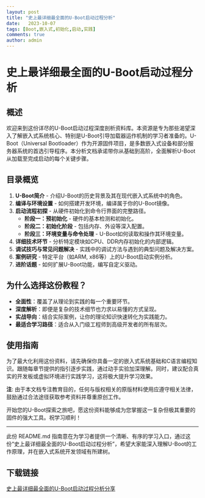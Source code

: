 ```yaml
---
layout: post
title: "史上最详细最全面的U-Boot启动过程分析"
date:   2023-10-07
tags: [Boot,嵌入式,初始化,启动,实践]
comments: true
author: admin
---
```

# 史上最详细最全面的U-Boot启动过程分析

## 概述

欢迎来到这份详尽的U-Boot启动过程深度剖析资料库。本资源是专为那些渴望深入了解嵌入式系统核心、特别是U-Boot引导加载器运作机制的学习者准备的。U-Boot（Universal Bootloader）作为开源固件项目，是多数嵌入式设备和部分服务器系统的首选引导程序。本分析文档承诺带你从基础到高阶，全面解析U-Boot从加载至完成启动的每个关键步骤。

## 目录概览

1. **U-Boot简介** - 介绍U-Boot的历史背景及其在现代嵌入式系统中的角色。
2. **编译与环境设置** - 如何搭建开发环境，编译属于你的U-Boot镜像。
3. **启动流程初探** - 从硬件初始化到命令行界面的完整路径。
   - **阶段一：预初始化** - 硬件的基本检测和初始化。
   - **阶段二：初始化阶段** - 包括内存、外设等深入配置。
   - **阶段三：环境变量与命令处理** - U-Boot如何读取和操作其环境变量。
4. **详细技术环节** - 分析特定模块如CPU、DDR内存初始化的内部逻辑。
5. **调试技巧与常见问题解决** - 实践中的调试方法与遇到的典型问题及解决方案。
6. **案例研究** - 特定平台（如ARM, x86等）上的U-Boot启动实例分析。
7. **进阶话题** - 如何扩展U-Boot功能，编写自定义驱动。

## 为什么选择这份教程？

- **全面性**：覆盖了从理论到实践的每一个重要环节。
- **深度解析**：即便是复杂的技术细节也力求以易懂的方式呈现。
- **实战导向**：结合实际案例，让你的理论知识快速转化为实践能力。
- **最适合学习路径**：适合从入门级工程师到高级开发者的所有层次。

## 使用指南

为了最大化利用这份资料，请先确保你具备一定的嵌入式系统基础和C语言编程知识。跟随每章节提供的指引逐步实践，通过动手实验加深理解。同时，建议配合真实的开发板或虚拟环境进行实践学习，这将极大提升学习效果。

**注**: 由于本文档专注教育目的，任何与版权相关的原版材料使用应遵守相关法律，鼓励通过合法途径获取参考资料并尊重原创工作。

开始您的U-Boot探索之旅吧，愿这份资料能够成为您掌握这一复杂但极其重要的固件的强大工具。祝学习顺利！

---

此份 README.md 指南意在为学习者提供一个清晰、有序的学习入口，通过这份“史上最详细最全面的U-Boot启动过程分析”，希望大家能深入理解U-Boot的工作原理，并在嵌入式系统开发领域有所建树。

## 下载链接

[史上最详细最全面的U-Boot启动过程分析分享](https://pan.quark.cn/s/c85aae67297a)